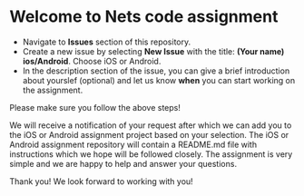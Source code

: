 # Welcome to Nets code assignment 

- Navigate to **Issues** section of this repository.
- Create a new issue by selecting **New Issue** with the title: **(Your name) ios/Android**. Choose iOS or Android.
- In the description section of the issue, you can give a brief introduction about yourslef (optional) and let us know **when** you can start working on the assignment.

Please make sure you follow the above steps! 

We will receive a notification of your request after which we can add you to the iOS or Android assignment project 
based on your selection. The iOS or Android assignment repository will contain a README.md file with instructions 
which we hope will be followed closely. The assignment is very simple and we are happy to help and answer your questions.

Thank you! We look forward to working with you! 
